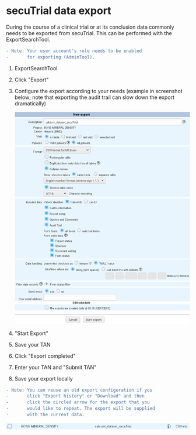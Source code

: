 # secuTrial data export

During the course of a clinical trial or at its conclusion data commonly needs to
be exported from secuTrial. This can be performed with the ExportSearchTool.

``` diff
- Note: Your user account's role needs to be enabled 
-       for exporting (AdminTool).
```

1. ExportSearchTool
2. Click "Export"
3. Configure the export according to your needs (example in screenshot below; note that exporting the audit trail can slow down the export dramatically)

    ![expsetup](fig/export_setup.png)

4. "Start Export"
5. Save your TAN
6. Click "Export completed"
7. Enter your TAN and "Submit TAN"
8. Save your export locally

``` diff
- Note: You can reuse an old export configuration if you 
-       click "Export history" or "Download" and then 
-       click the circled arrow for the export that you 
-       would like to repeat. The export will be supplied 
-       with the current data.
```
![expagain](fig/export_again.png)
